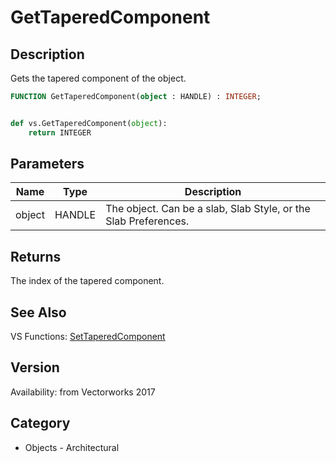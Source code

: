 # GetTaperedComponent

## Description
Gets the tapered component of the object.

```pascal
FUNCTION GetTaperedComponent(object : HANDLE) : INTEGER;
```

```python

def vs.GetTaperedComponent(object):
    return INTEGER
```

## Parameters
|Name|Type|Description|
|---|---|---|
|object|HANDLE|The object. Can be a slab, Slab Style, or the Slab Preferences.|

## Returns
The index of the tapered component.

## See Also
VS Functions:
[SetTaperedComponent](SetTaperedComponent.md)

## Version
Availability: from Vectorworks 2017
## Category
* Objects - Architectural

